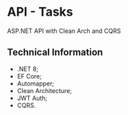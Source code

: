 # API - Tasks
ASP.NET API with Clean Arch and CQRS

## Technical Information
* .NET 8;
* EF Core;
* Automapper;
* Clean Architecture;
* JWT Auth;
* CQRS.

